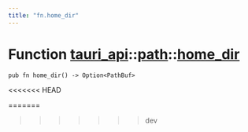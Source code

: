 ```yaml
---
title: "fn.home_dir"
---
```


# Function [tauri_api](/docs/api/rust/tauri_api/../index.html)::​[path](/docs/api/rust/tauri_api/index.html)::​[home_dir](/docs/api/rust/tauri_api/)

    pub fn home_dir() -> Option<PathBuf>
<<<<<<< HEAD
      
=======
>>>>>>> dev
